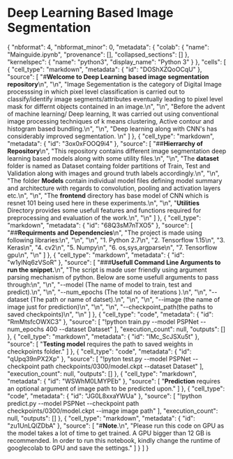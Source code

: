 # Deep Learning Based Image Segmentation
{
  "nbformat": 4,
  "nbformat_minor": 0,
  "metadata": {
    "colab": {
      "name": "Mainguide.ipynb",
      "provenance": [],
      "collapsed_sections": []
    },
    "kernelspec": {
      "name": "python3",
      "display_name": "Python 3"
    }
  },
  "cells": [
    {
      "cell_type": "markdown",
      "metadata": {
        "id": "DOShXZQoOCqU"
      },
      "source": [
        "#**Welcome to Deep Learning based image segmentation repository**\n",
        "\n",
        "Image Segementation is the category of Digital Image processsing in which pixel level classification is carried out to classify/identify image segments/attributes eventually leading to pixel level mask for differnt objects contained in an image.\n",
        "\n",
        "Before the advent of machine learning/ Deep learning, It was carried out using conventional image processing techniques of k means clustering, Active contour and histogram based bundling.\n",
        "\n",
        "Deep learning along with CNN's has considerably improved segmentation. \n"
      ]
    },
    {
      "cell_type": "markdown",
      "metadata": {
        "id": "3ox0xFOOQ9i4"
      },
      "source": [
        "##**Hierrarchy of Repository**\n",
        "This repository contains different image segmentation deep learning based models along with some utility files.\n",
        "\n",
        "The **dataset** folder is named as Dataset containg folder partitions of Train, Test and Validation along with images and ground truth labels accordingly.\n",
        "\n",
        "The folder **Models** contain individual model files defining model summary and architecture with regards to convolution, pooling and activation layers etc.\n",
        "\n",
        "The **frontend** directory has base model of CNN which is resnet 101 being used here in these experiments.\n",
        "\n",
        "**Utilities** Directory provides some usefull features and functions required for preprocessing and evaluation of the work.\n",
        "\n"
      ]
    },
    {
      "cell_type": "markdown",
      "metadata": {
        "id": "68Q3sM7nTXO5"
      },
      "source": [
        "##**Requirments and Dependencies**\n",
        "The project is made using following libraries:\n",
        "\n",
        "\n",
        "1.   Python 2.7\n",
        "2.   Tensorflow 1.15\n",
        "3.   Keras\n",
        "4.   cv2\n",
        "5.   Numpy\n",
        "6.   os,sys,argparse\n",
        "7.   Tensorflow gpu\n",
        "\n"
      ]
    },
    {
      "cell_type": "markdown",
      "metadata": {
        "id": "w1ylNq6zVSoR"
      },
      "source": [
        "###**Usefull Command Line Arguments to run the snippet.**\n",
        "The script is made user friendly using argument parsing mechanism of python. Below are some usefull arguments to pass through:\n",
        "\n",
        "--model (The name of model to train, test and predict).\n",
        "\n",
        "--num_epochs (The total no of iterations ).\n",
        "\n",
        "--dataset (The path or name of datset).\n",
        "\n",
        "\n",
        "--image (the name of image just for prediction)\n",
        "\n",
        "\n",
        "--checkpoint_path(the paths to saved checkpoints)\n",
        "\n"
      ]
    },
    {
      "cell_type": "code",
      "metadata": {
        "id": "RmMtsfcOWXC3"
      },
      "source": [
        "!python train.py --model PSPNet --num_epochs 400 --dataset Dataset"
      ],
      "execution_count": null,
      "outputs": []
    },
    {
      "cell_type": "markdown",
      "metadata": {
        "id": "lMc_ScJSXu5t"
      },
      "source": [
        "**Testing model** requires the path to saved weights in checkpoints folder."
      ]
    },
    {
      "cell_type": "code",
      "metadata": {
        "id": "qUpq39nPX2Xp"
      },
      "source": [
        "!pyton test.py --model PSPNet --checkpoint path checkpoints/0300/model.ckpt --dataset Dataset"
      ],
      "execution_count": null,
      "outputs": []
    },
    {
      "cell_type": "markdown",
      "metadata": {
        "id": "WSWhM0LMYPEb"
      },
      "source": [
        "**Prediction** requires an optional argument of image path to be predicted upon."
      ]
    },
    {
      "cell_type": "code",
      "metadata": {
        "id": "JG0L8xxaYWUa"
      },
      "source": [
        "!python predict.py --model PSPNet --checkpoint path checkpoints/0300/model.ckpt --image image path"
      ],
      "execution_count": null,
      "outputs": []
    },
    {
      "cell_type": "markdown",
      "metadata": {
        "id": "zu1UnLQlZDbA"
      },
      "source": [
        "#**Note**.\n",
        "Please run this code on GPU as the model takes a lot of time to get trained. A GPU bigger than 12 GB is recommended. In order to run this notebook, kindly change the runtime of googlecolab to GPU and save the settings."
      ]
    }
  ]
}
